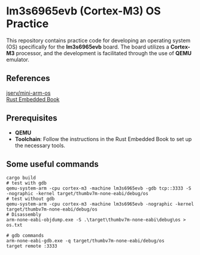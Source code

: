 # lm3s6965evb (Cortex-M3) OS Practice
This repository contains practice code for developing an operating system (OS) specifically for the **lm3s6965evb** board.
The board utilizes a **Cortex-M3** processor, and the development is facilitated through the use of **QEMU** emulator.

## References
[jserv/mini-arm-os](https://github.com/jserv/mini-arm-os)  
[Rust Embedded Book](https://docs.rust-embedded.org/embedonomicon/)  

## Prerequisites
- **QEMU**
- **Toolchain**: Follow the instructions in the Rust Embedded Book to set up the necessary tools.

## Some useful commands
```
cargo build
# test with gdb
qemu-system-arm -cpu cortex-m3 -machine lm3s6965evb -gdb tcp::3333 -S -nographic -kernel target/thumbv7m-none-eabi/debug/os
# test without gdb
qemu-system-arm -cpu cortex-m3 -machine lm3s6965evb -nographic -kernel target/thumbv7m-none-eabi/debug/os
# Disassembly
arm-none-eabi-objdump.exe -S .\target\thumbv7m-none-eabi\debug\os > os.txt

# gdb commands
arm-none-eabi-gdb.exe -q target/thumbv7m-none-eabi/debug/os
target remote :3333
```
